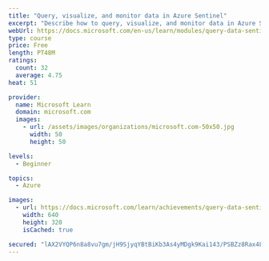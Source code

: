 ```yaml
---
title: "Query, visualize, and monitor data in Azure Sentinel"
excerpt: "Describe how to query, visualize, and monitor data in Azure Sentinel."
webUrl: https://docs.microsoft.com/en-us/learn/modules/query-data-sentinel/
type: course
price: Free
length: PT48M
ratings:
  count: 32
  average: 4.75
heat: 51

provider:
  name: Microsoft Learn
  domain: microsoft.com
  images:
    - url: /assets/images/organizations/microsoft.com-50x50.jpg
      width: 50
      height: 50

levels:
  - Beginner

topics:
  - Azure

images:
  - url: https://docs.microsoft.com/learn/achievements/query-data-sentinel-social.png
    width: 640
    height: 320
    isCached: true

secured: "lAX2VYQP6n8a8vu7gm/jH9SjyqYBtBiKb3As4yMDgk9Kai143/PSBZz8Rax4LOra2Pe2c+gxO1ZoT9tQyTsjpJD9muLRWk81Ei12mi+9V02cF5pb8JsWzsdyzRD48WIvYKs9iNZp4lgSsF2AJi11widXh/TdflXBpZkFpZyLrczhDn6YkxT/6yYyx/wZkC+NUhkISKanHk05WMKkDx/35h+I36138irpv698bi447ePaah2JGaROMKnkwZ+Hbc3AXIm6MIHWECjIJQAZ7D5tPPmBYAiiL8kjzsdxU4RAlJMSGleIvA0F7o4wGhRKGQ3tfngVTJ3xcRJWgrQQ4KFwK/+dgSpiSr1Ct1imu9VWu5NzXadhFDbGxcOaJrTJ8qxXgmrO6gs9W3Qo0SQvurqkjymH97bcvIKGb2rnV+80CVU=;x06xgvFNpxBaYGvpWhtVeA=="
---
```


